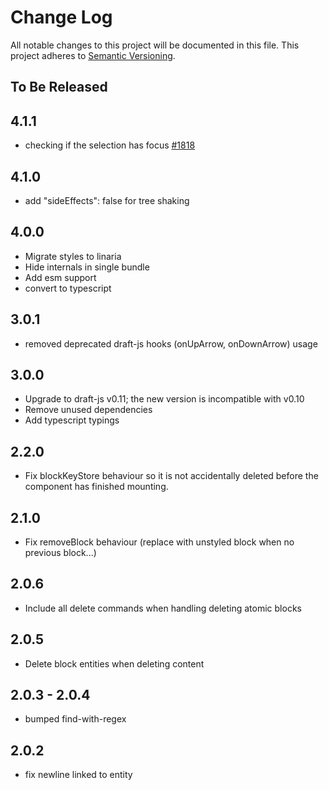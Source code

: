 # Change Log

All notable changes to this project will be documented in this file.
This project adheres to [Semantic Versioning](http://semver.org/).

## To Be Released

## 4.1.1

- checking if the selection has focus [#1818](https://github.com/draft-js-plugins/draft-js-plugins/issues/1818)

## 4.1.0

- add "sideEffects": false for tree shaking

## 4.0.0

- Migrate styles to linaria
- Hide internals in single bundle
- Add esm support
- convert to typescript

## 3.0.1

- removed deprecated draft-js hooks (onUpArrow, onDownArrow) usage

## 3.0.0

- Upgrade to draft-js v0.11; the new version is incompatible with v0.10
- Remove unused dependencies
- Add typescript typings

## 2.2.0

- Fix blockKeyStore behaviour so it is not accidentally deleted before the component has finished mounting.

## 2.1.0

- Fix removeBlock behaviour (replace with unstyled block when no previous block...)

## 2.0.6

- Include all delete commands when handling deleting atomic blocks

## 2.0.5

- Delete block entities when deleting content

## 2.0.3 - 2.0.4

- bumped find-with-regex

## 2.0.2

- fix newline linked to entity
